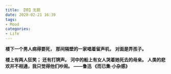 ```yaml
---
title: 【转】无题
date: 2020-02-21 16:39
tags:
- Mood
categories:
- Life
---
```


**楼下一个男人病得要死，**
**那间隔壁的一家唱着留声机，**
**对面是弄孩子。**
<!--more-->
**楼上有两人狂笑；**
**还有打牌声。**
**河中的船上有女人哭着她死去的母亲。**
**人类的悲欢并不相通，我只觉得他们吵闹。**
**——鲁迅 《而已集·小杂感》**
